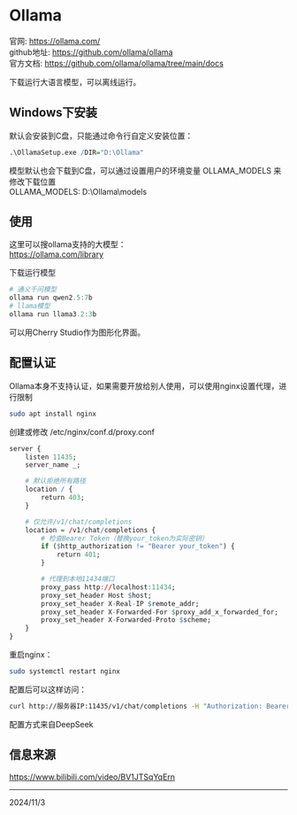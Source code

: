 # Ollama

官网: https://ollama.com/  
github地址: https://github.com/ollama/ollama  
官方文档: https://github.com/ollama/ollama/tree/main/docs  

下载运行大语言模型，可以离线运行。  


## Windows下安装
默认会安装到C盘，只能通过命令行自定义安装位置：  
```r
.\OllamaSetup.exe /DIR="D:\Ollama"
```

模型默认也会下载到C盘，可以通过设置用户的环境变量 OLLAMA_MODELS 来修改下载位置  
OLLAMA_MODELS: D:\Ollama\models  


## 使用
这里可以搜ollama支持的大模型：  
https://ollama.com/library  

下载运行模型
```r
# 通义千问模型
ollama run qwen2.5:7b
# llama模型
ollama run llama3.2:3b
```

可以用Cherry Studio作为图形化界面。  


## 配置认证
Ollama本身不支持认证，如果需要开放给别人使用，可以使用nginx设置代理，进行限制

```bash
sudo apt install nginx
```

创建或修改 /etc/nginx/conf.d/proxy.conf
```r
server {
    listen 11435;
    server_name _;

    # 默认拒绝所有路径
    location / {
        return 403;
    }

    # 仅允许/v1/chat/completions
    location = /v1/chat/completions {
        # 检查Bearer Token（替换your_token为实际密钥）
        if ($http_authorization != "Bearer your_token") {
            return 401;
        }

        # 代理到本地11434端口
        proxy_pass http://localhost:11434;
        proxy_set_header Host $host;
        proxy_set_header X-Real-IP $remote_addr;
        proxy_set_header X-Forwarded-For $proxy_add_x_forwarded_for;
        proxy_set_header X-Forwarded-Proto $scheme;
    }
}
```

重启nginx：
```bash
sudo systemctl restart nginx
```

配置后可以这样访问：
```bash
curl http://服务器IP:11435/v1/chat/completions -H "Authorization: Bearer your_token"
```

配置方式来自DeepSeek


## 信息来源
https://www.bilibili.com/video/BV1JTSqYqErn  


---
2024/11/3  
